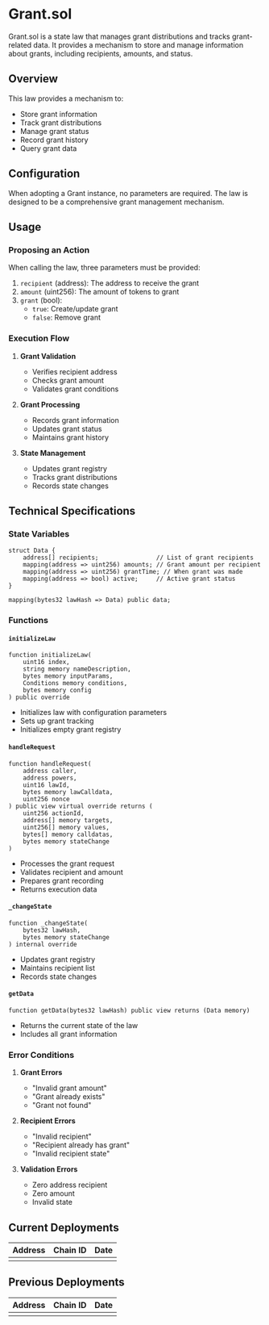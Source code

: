 # Grant.sol

Grant.sol is a state law that manages grant distributions and tracks grant-related data. It provides a mechanism to store and manage information about grants, including recipients, amounts, and status.

## Overview

This law provides a mechanism to:
- Store grant information
- Track grant distributions
- Manage grant status
- Record grant history
- Query grant data

## Configuration

When adopting a Grant instance, no parameters are required. The law is designed to be a comprehensive grant management mechanism.

## Usage

### Proposing an Action

When calling the law, three parameters must be provided:

1. `recipient` (address): The address to receive the grant
2. `amount` (uint256): The amount of tokens to grant
3. `grant` (bool): 
   - `true`: Create/update grant
   - `false`: Remove grant

### Execution Flow

1. **Grant Validation**
   - Verifies recipient address
   - Checks grant amount
   - Validates grant conditions

2. **Grant Processing**
   - Records grant information
   - Updates grant status
   - Maintains grant history

3. **State Management**
   - Updates grant registry
   - Tracks grant distributions
   - Records state changes

## Technical Specifications

### State Variables

```solidity
struct Data {
    address[] recipients;                // List of grant recipients
    mapping(address => uint256) amounts; // Grant amount per recipient
    mapping(address => uint256) grantTime; // When grant was made
    mapping(address => bool) active;     // Active grant status
}

mapping(bytes32 lawHash => Data) public data;
```

### Functions

#### `initializeLaw`
```solidity
function initializeLaw(
    uint16 index,
    string memory nameDescription,
    bytes memory inputParams,
    Conditions memory conditions,
    bytes memory config
) public override
```
- Initializes law with configuration parameters
- Sets up grant tracking
- Initializes empty grant registry

#### `handleRequest`
```solidity
function handleRequest(
    address caller,
    address powers,
    uint16 lawId,
    bytes memory lawCalldata,
    uint256 nonce
) public view virtual override returns (
    uint256 actionId,
    address[] memory targets,
    uint256[] memory values,
    bytes[] memory calldatas,
    bytes memory stateChange
)
```
- Processes the grant request
- Validates recipient and amount
- Prepares grant recording
- Returns execution data

#### `_changeState`
```solidity
function _changeState(
    bytes32 lawHash,
    bytes memory stateChange
) internal override
```
- Updates grant registry
- Maintains recipient list
- Records state changes

#### `getData`
```solidity
function getData(bytes32 lawHash) public view returns (Data memory)
```
- Returns the current state of the law
- Includes all grant information

### Error Conditions

1. **Grant Errors**
   - "Invalid grant amount"
   - "Grant already exists"
   - "Grant not found"

2. **Recipient Errors**
   - "Invalid recipient"
   - "Recipient already has grant"
   - "Invalid recipient state"

3. **Validation Errors**
   - Zero address recipient
   - Zero amount
   - Invalid state

## Current Deployments

| Address | Chain ID | Date |
| ------- | -------- | ---- |
|         |          |      |

## Previous Deployments

| Address | Chain ID | Date |
| ------- | -------- | ---- |
|         |          |      |

